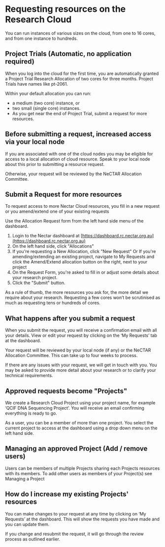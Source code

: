 # Requesting resources on the Research Cloud

You can run instances of various sizes on the cloud, from one to 16 cores, and
from one instance to hundreds.

## Project Trials (Automatic, no application required)

When you log into the cloud for the first time, you are automatically granted a
Project Trial Research Allocation of two cores for three months. Project Trials
have names like pt-2061.

Within your default allocation you can run:

- a medium (two core) instance, or
- two small (single core) instances.
- As you get near the end of Project Trial, submit a request for more resources.

## Before submitting a request, increased access via your local node

If you are associated with one of the cloud nodes you may be eligible for
access to a local allocation of cloud resource.  Speak to your local node about
this prior to submitting a resource request.

Otherwise, your request will be reviewed by the NeCTAR Allocation Committee.

## Submit a Request for more resources

To request access to more Nectar Cloud resources, you fill in a new request
or you amend/extend one of your existing requests

Use the Allocation Request form from the left hand side menu of the dashboard.

1. Login to the Nectar dashboard at [https://dashboard.rc.nectar.org.au](https://dashboard.rc.nectar.org.au)
1. On the left hand side, click "Allocations"
1. If you're requesting a New Allocation, click "New Request"
   Or
   If you're amending/extending an existing project, navigate to My Requests and
   click the Amend/Extend allocation button on the right, next to your project
1. On the Request Form, you're asked to fill in or adjust some details about
   your research project.
1. Click the "Submit" button.

As a rule of thumb, the more resources you ask for, the more detail we require
about your research. Requesting a few cores won’t be scrutinised as much as
requesting tens or hundreds of cores.

## What happens after you submit a request

When you submit the request, you will receive a confirmation email with all
your details.  View or edit your request by clicking on the ‘My Requests’ tab
at the dashboard.

Your request will be reviewed by your local node (if any) or the NeCTAR
Allocation Committee.  This can take up to four weeks to process.

If there are any issues with your request, we will get in touch with you.  You
may be asked to provide more detail about your research or to clarify your
technical requirements.

## Approved requests become "Projects"

We create a Research Cloud Project using your project name, for example ‘QCIF
DNA Sequencing Project’.  You will receive an email confirming everything is
ready to go.

As a user, you can be a member of more than one project.  You select the
current project to access at the dashboard using a drop down menu on the left
hand side.

## Managing an approved Project (Add / remove users)

Users can be members of multiple Projects sharing each Projects resources with
its members.  To add other users as members of your Project(s) see Managing a
Project

## How do I increase my existing Projects' resources

You can make changes to your request at any time by clicking on ‘My Requests’
at the dashboard.  This will show the requests you have made and you can update
them.

If you change and resubmit the request, it will go through the review process
as outlined earlier.
